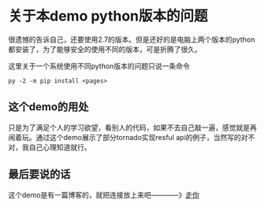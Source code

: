 # 关于本demo python版本的问题

很遗憾的告诉自己，还要使用2.7的版本。但是还好的是电脑上两个版本的python都安装了，为了能够安全的使用不同的版本，可是折腾了很久。

这里关于一个系统使用不同python版本的问题只说一条命令

    py -2 -m pip install <pages>

## 这个demo的用处

只是为了满足个人的学习欲望，看别人的代码，如果不去自己敲一遍，感觉就是再闹着玩。通过这个demo展示了部分tornado实现resful api的例子，当然写的对不对，我自己心理知道就行。

## 最后要说的话

这个demo是有一篇博客的，就把连接放上来吧————》[走你](https://suadminwen.github.io/2018/03/17/用tornado实现API的初次尝试/)
